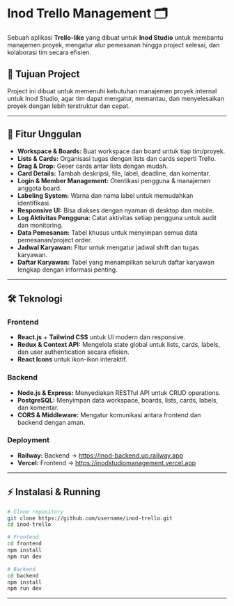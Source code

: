# Inod Trello Management 🗂️

Sebuah aplikasi **Trello-like** yang dibuat untuk **Inod Studio** untuk membantu manajemen proyek, mengatur alur pemesanan hingga project selesai, dan kolaborasi tim secara efisien.

## 🎯 Tujuan Project
Project ini dibuat untuk memenuhi kebutuhan manajemen proyek internal untuk Inod Studio, agar tim dapat mengatur, memantau, dan menyelesaikan proyek dengan lebih terstruktur dan cepat.

---

## 🚀 Fitur Unggulan

- **Workspace & Boards:** Buat workspace dan board untuk tiap tim/proyek.
- **Lists & Cards:** Organisasi tugas dengan lists dan cards seperti Trello.
- **Drag & Drop:** Geser cards antar lists dengan mudah.
- **Card Details:** Tambah deskripsi, file, label, deadline, dan komentar.
- **Login & Member Management:** Otentikasi pengguna & manajemen anggota board.
- **Labeling System:** Warna dan nama label untuk memudahkan identifikasi.
- **Responsive UI:** Bisa diakses dengan nyaman di desktop dan mobile.
- **Log Aktivitas Pengguna:** Catat aktivitas setiap pengguna untuk audit dan monitoring.
- **Data Pemesanan:** Tabel khusus untuk menyimpan semua data pemesanan/project order.
- **Jadwal Karyawan:** Fitur untuk mengatur jadwal shift dan tugas karyawan.
- **Daftar Karyawan:** Tabel yang menampilkan seluruh daftar karyawan lengkap dengan informasi penting.


---

## 🛠️ Teknologi

### Frontend
- **React.js** + **Tailwind CSS** untuk UI modern dan responsive.
- **Redux & Context API:** Mengelola state global untuk lists, cards, labels, dan user authentication secara efisien.
- **React Icons** untuk ikon-ikon interaktif.

### Backend
- **Node.js & Express:** Menyediakan RESTful API untuk CRUD operations.
- **PostgreSQL:** Menyimpan data workspace, boards, lists, cards, labels, dan komentar.
- **CORS & Middleware:** Mengatur komunikasi antara frontend dan backend dengan aman.

### Deployment

- **Railway:** Backend -> https://inod-backend.up.railway.app
- **Vercel:** Frontend -> https://inodstudiomanagement.vercel.app

---

## ⚡ Instalasi & Running

```bash
# Clone repository
git clone https://github.com/username/inod-trello.git
cd inod-trello

# Frontend
cd frontend
npm install
npm run dev

# Backend
cd backend
npm install
npm run dev

```

---


